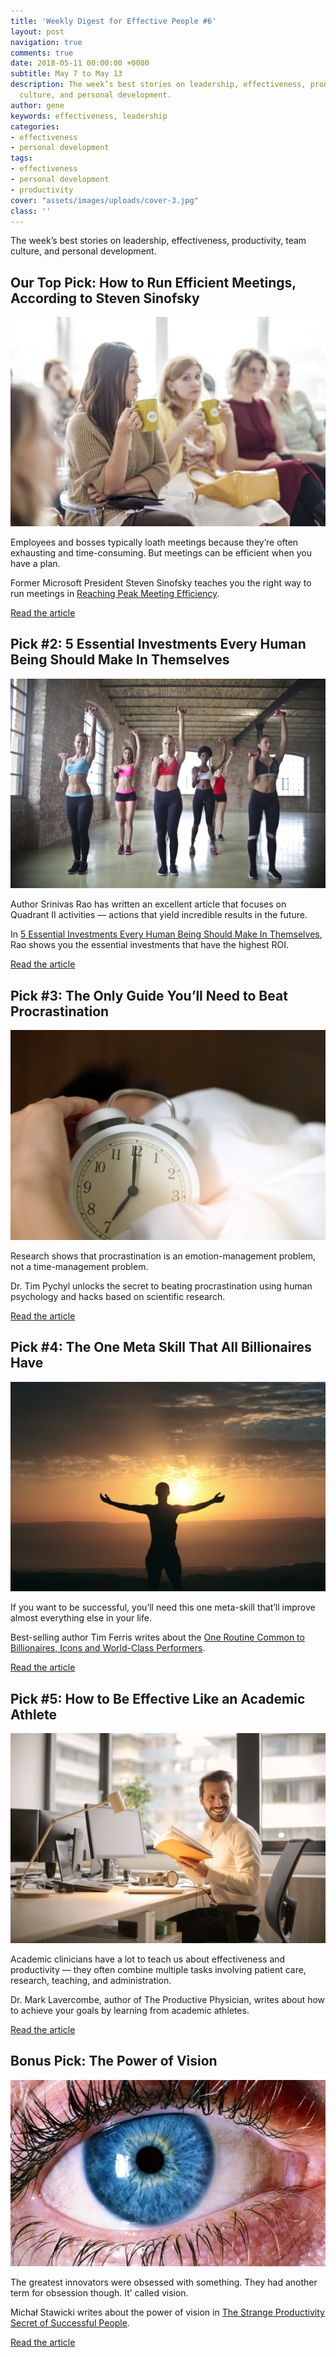 ```yaml
---
title: 'Weekly Digest for Effective People #6'
layout: post
navigation: true
comments: true
date: 2018-05-11 00:00:00 +0000
subtitle: May 7 to May 13
description: The week’s best stories on leadership, effectiveness, productivity, team
  culture, and personal development.
author: gene
keywords: effectiveness, leadership
categories:
- effectiveness
- personal development
tags:
- effectiveness
- personal development
- productivity
cover: "assets/images/uploads/cover-3.jpg"
class: ''
---
```

The week’s best stories on leadership, effectiveness, productivity, team culture, and personal development.

## Our Top Pick: How to Run Efficient Meetings, According to Steven Sinofsky

![](/assets/images/uploads/1-4.jpeg)

Employees and bosses typically loath meetings because they’re often exhausting and time-consuming. But meetings can be efficient when you have a plan.

Former Microsoft President Steven Sinofsky teaches you the right way to run meetings in [Reaching Peak Meeting Efficiency](https://medium.learningbyshipping.com/reaching-peak-meeting-efficiency-f8e47c93317a).

[Read the article](https://medium.learningbyshipping.com/reaching-peak-meeting-efficiency-f8e47c93317a)

## Pick #2: 5 Essential Investments Every Human Being Should Make In Themselves

![](/assets/images/uploads/3-2.jpeg)

Author Srinivas Rao has written an excellent article that focuses on Quadrant II activities — actions that yield incredible results in the future.

In [5 Essential Investments Every Human Being Should Make In Themselves](https://medium.com/the-mission/5-essential-investments-every-human-being-should-make-in-themselves-121771565384), Rao shows you the essential investments that have the highest ROI.

[Read the article](https://medium.com/the-mission/5-essential-investments-every-human-being-should-make-in-themselves-121771565384)

## Pick #3: The Only Guide You’ll Need to Beat Procrastination

![](/assets/images/uploads/2-2.jpeg)

Research shows that procrastination is an emotion-management problem, not a time-management problem.

Dr. Tim Pychyl unlocks the secret to beating procrastination using human psychology and hacks based on scientific research.

[Read the article](https://medium.com/s/the-complete-guide-to-beating-procrastination/how-to-use-psychology-to-solve-the-procrastination-puzzle-6e6a56cdd535)

## Pick #4: The One Meta Skill That All Billionaires Have

![](/assets/images/uploads/4-3.jpeg)

If you want to be successful, you’ll need this one meta-skill that’ll improve almost everything else in your life.

Best-selling author Tim Ferris writes about the [One Routine Common to Billionaires, Icons and World-Class Performers](https://medium.com/the-mission/the-one-routine-common-to-billionaires-icons-and-world-class-performers-28ed11a49eda).

[Read the article](https://medium.com/the-mission/the-one-routine-common-to-billionaires-icons-and-world-class-performers-28ed11a49eda)

## Pick #5: How to Be Effective Like an Academic Athlete

![](/assets/images/uploads/5-3.jpeg)

Academic clinicians have a lot to teach us about effectiveness and productivity — they often combine multiple tasks involving patient care, research, teaching, and administration.

Dr. Mark Lavercombe, author of The Productive Physician, writes about how to achieve your goals by learning from academic athletes.

[Read the article](https://productivephysician.com/academic-athlete/)

## Bonus Pick: The Power of Vision

![](/assets/images/uploads/6-1.png)

The greatest innovators were obsessed with something. They had another term for obsession though. It’ called vision.

Michał Stawicki writes about the power of vision in [The Strange Productivity Secret of Successful People](https://medium.com/thrive-global/the-strange-productivity-secret-of-successful-people-823924f11710).

[Read the article](https://medium.com/thrive-global/the-strange-productivity-secret-of-successful-people-823924f11710)
